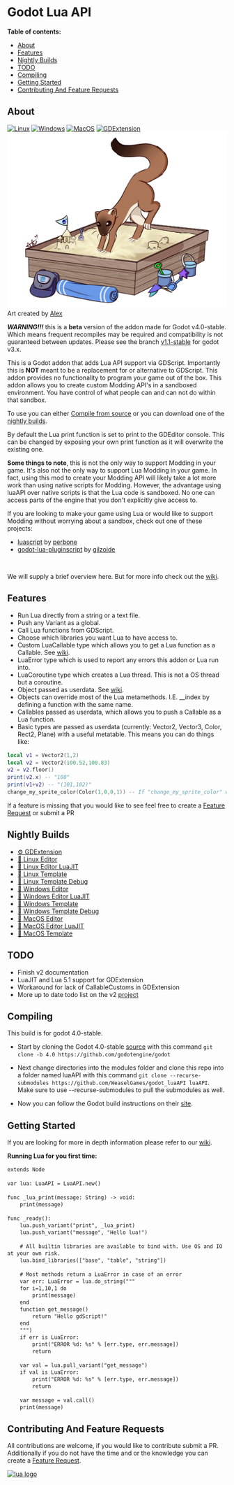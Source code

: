  Godot Lua API
===============
**Table of contents:**
  * [About](#about)
  * [Features](#features)
  * [Nightly Builds](#nightly-builds)
  * [TODO](#todo)
  * [Compiling](#compiling)
  * [Getting Started](#getting-started)
  * [Contributing And Feature Requests](#contributing-and-feature-requests)

About
-------
[![Linux](https://github.com/WeaselGames/lua/actions/workflows/linux.yml/badge.svg)](https://github.com/WeaselGames/lua/actions/workflows/linux.yml) [![Windows](https://github.com/WeaselGames/lua/actions/workflows/windows.yml/badge.svg)](https://github.com/WeaselGames/lua/actions/workflows/windows.yml) [![MacOS](https://github.com/WeaselGames/lua/actions/workflows/macos.yml/badge.svg)](https://github.com/WeaselGames/lua/actions/workflows/macos.yml) [![GDExtension](https://github.com/WeaselGames/lua/actions/workflows/gdextension.yml/badge.svg)](https://github.com/WeaselGames/lua/actions/workflows/gdextension.yml)
![Logo](.github/LuaAPI.png)
Art created by [Alex](https://www.instagram.com/redheadalex1)

***WARNING!!!*** this is a **beta** version of the addon made for Godot v4.0-stable. Which means frequent recompiles may be required and compatibility is not guaranteed between updates. Please see the branch [v1.1-stable](https://github.com/WeaselGames/lua/tree/v1.1-stable) for godot v3.x.

This is a Godot addon that adds Lua API support via GDScript. Importantly this is **NOT** meant to be a replacement for or alternative to GDScript. This addon provides no functionality to program your game out of the box. This addon allows you to create custom Modding API's in a sandboxed environment. You have control of what people can and can not do within that sandbox.

To use you can either [Compile from source](#compiling) or you can download one of the [nightly builds](#nightly-builds).

By default the Lua print function is set to print to the GDEditor console. This can be changed by exposing your own print function as it will overwrite the existing one.

**Some things to note**, this is not the only way to support Modding in your game. It's also not the only way to support Lua Modding in your game. In fact, using this mod to create your Modding API will likely take a lot more work than using native scripts for Modding. However, the advantage using luaAPI over native scripts is that the Lua code is sandboxed. No one can access parts of the engine that you don't explicitly give access to.

If you are looking to make your game using Lua or would like to support Modding without worrying about a sandbox, check out one of these projects:
- [luascript](https://github.com/perbone/luascript) by [perbone](https://github.com/perbone)
- [godot-lua-pluginscript](https://github.com/gilzoide/godot-lua-pluginscript) by [gilzoide](https://github.com/gilzoide)
<br />

We will supply a brief overview here. But for more info check out the [wiki](https://luaapi.weaselgames.info/latest).

Features
--------------------------------
- Run Lua directly from a string or a text file.
- Push any Variant as a global.
- Call Lua functions from GDScript.
- Choose which libraries you want Lua to have access to.
- Custom LuaCallable type which allows you to get a Lua function as a Callable. See [wiki](https://luaapi.weaselgames.info/v2.0-beta/examples/lua_callable/).
- LuaError type which is used to report any errors this addon or Lua run into.
- LuaCoroutine type which creates a Lua thread. This is not a OS thread but a coroutine. 
- Object passed as userdata. See [wiki](https://luaapi.weaselgames.info/v2.0-beta/examples/objects/).
- Objects can override most of the Lua metamethods. I.E. __index by defining a function with the same name.
- Callables passed as userdata, which allows you to push a Callable as a Lua function.
- Basic types are passed as userdata (currently: Vector2, Vector3, Color, Rect2, Plane) with a useful metatable. This means you can do things like:  
```lua
local v1 = Vector2(1,2)
local v2 = Vector2(100.52,100.83)
v2 = v2.floor()
print(v2.x) -- "100"
print(v1+v2) -- "(101,102)"
change_my_sprite_color(Color(1,0,0,1)) -- If "change_my_sprite_color" was exposed, in GDScript it will receive a Color variant.
```

If a feature is missing that you would like to see feel free to create a [Feature Request](https://github.com/WeaselGames/lua/issues/new?assignees=&labels=feature%20request&template=feature_request.md&title=) or submit a PR 

Nightly Builds
---------------
- [⚙️ GDExtension](https://nightly.link/WeaselGames/godot_luaAPI/workflows/gdextension/main/godot_luaAPI.zip)
- [🐧 Linux Editor](https://nightly.link/WeaselGames/godot_luaAPI/workflows/linux/main/linux-editor.zip)
- [🐧 Linux Editor LuaJIT](https://nightly.link/WeaselGames/godot_luaAPI/workflows/linux/main/linux-editor-luajit.zip)
- [🐧 Linux Template](https://nightly.link/WeaselGames/godot_luaAPI/workflows/linux/main/linux-template.zip)
- [🐧 Linux Template Debug](https://nightly.link/WeaselGames/godot_luaAPI/workflows/linux/main/linux-template-debug.zip)
- [🎨 Windows Editor](https://nightly.link/WeaselGames/godot_luaAPI/workflows/windows/main/windows-editor.zip)
- [🎨 Windows Editor LuaJIT](https://nightly.link/WeaselGames/godot_luaAPI/workflows/windows/main/windows-editor-luajit.zip)
- [🎨 Windows Template](https://nightly.link/WeaselGames/godot_luaAPI/workflows/windows/main/windows-template.zip)
- [🎨 Windows Template Debug](https://nightly.link/WeaselGames/godot_luaAPI/workflows/windows/main/windows-template-debug.zip)
- [🍎 MacOS Editor](https://nightly.link/WeaselGames/godot_luaAPI/workflows/macos/main/macos-editor-luaapi.zip)
- [🍎 MacOS Editor LuaJIT](https://nightly.link/WeaselGames/godot_luaAPI/workflows/macos/main/macos-editor-luajit-luaapi.zip)
- [🍎 MacOS Template](https://nightly.link/WeaselGames/godot_luaAPI/workflows/macos/main/macos-template-luaapi.zip)

TODO
-----
- Finish v2 documentation
- LuaJIT and Lua 5.1 support for GDExtension
- Workaround for lack of CallableCustoms in GDExtension
- More up to date todo list on the v2 [project](https://github.com/WeaselGames/lua/projects/1) 

Compiling
------------
This build is for godot 4.0-stable.
- Start by cloning the Godot 4.0-stable [source](https://github.com/godotengine/godot) with this command `git clone -b 4.0 https://github.com/godotengine/godot`
- Next change directories into the modules folder and clone this repo into a folder named luaAPI with this command `git clone --recurse-submodules https://github.com/WeaselGames/godot_luaAPI luaAPI`. Make sure to use --recurse-submodules to pull the submodules as well.

- Now you can follow the Godot build instructions on their [site](https://docs.godotengine.org/en/latest/development/compiling).

Getting Started
------------
If you are looking for more in depth information please refer to our [wiki](https://luaapi.weaselgames.info/latest).

**Running Lua for you first time:**
```gdscript
extends Node

var lua: LuaAPI = LuaAPI.new()

func _lua_print(message: String) -> void:
	print(message)

func _ready():
	lua.push_variant("print", _lua_print)
	lua.push_variant("message", "Hello lua!")
	
	# All builtin libraries are available to bind with. Use OS and IO at your own risk.
	lua.bind_libraries(["base", "table", "string"])
	
	# Most methods return a LuaError in case of an error
	var err: LuaError = lua.do_string("""
	for i=1,10,1 do
		print(message)
	end
	function get_message()
		return "Hello gdScript!"
	end
	""")
	if err is LuaError:
		print("ERROR %d: %s" % [err.type, err.message])
		return
	
	var val = lua.pull_variant("get_message")
	if val is LuaError:
		print("ERROR %d: %s" % [err.type, err.message])
		return
	
	var message = val.call()
	print(message)
```
Contributing And Feature Requests
---------------
All contributions are welcome, if you would like to contribute submit a PR.
<br />
Additionally if you do not have the time and or the knowledge you can create a [Feature Request](https://github.com/WeaselGames/lua/issues/new?assignees=&labels=feature%20request&template=feature_request.md&title=).

[![lua logo](https://www.lua.org/images/powered-by-lua.gif)](https://www.lua.org/)

